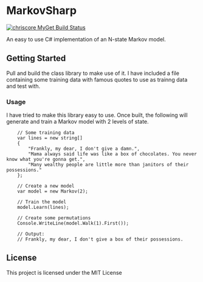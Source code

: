 # MarkovSharp

[![chriscore MyGet Build Status](https://www.myget.org/BuildSource/Badge/chriscore?identifier=2e1ed033-4736-4537-9a85-1ad807bf13c3)](https://www.myget.org/)

An easy to use C# implementation of an N-state Markov model.

## Getting Started

Pull and build the class library to make use of it.
I have included a file containing some training data with famous quotes to use as trainng data and test with.

### Usage

I have tried to make this library easy to use. Once built, the following will generate and train a Markov model with 2 levels of state.

```
	// Some training data
	var lines = new string[]
	{
		"Frankly, my dear, I don't give a damn.",
		"Mama always said life was like a box of chocolates. You never know what you're gonna get.",
		"Many wealthy people are little more than janitors of their possessions."
	};
	
	// Create a new model
	var model = new Markov(2);
	
	// Train the model
	model.Learn(lines);
	
	// Create some permutations
	Console.WriteLine(model.Walk(1).First());
	
	// Output:
	// Frankly, my dear, I don't give a box of their possessions.  
```

## License

This project is licensed under the MIT License

